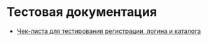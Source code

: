 # Тестовая документация

 - [Чек-листа для тестирования регистрации, логина и каталога](https://docs.google.com/spreadsheets/d/1mO4-PDNfd8gtDRD6aJrhfwSAHyO3Xqq8/edit?usp=sharing&ouid=113395346112533326169&rtpof=true&sd=true)
